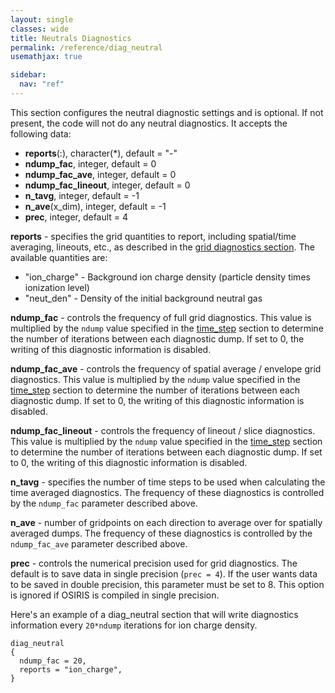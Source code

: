 ```yaml
---
layout: single
classes: wide
title: Neutrals Diagnostics
permalink: /reference/diag_neutral
usemathjax: true

sidebar:
  nav: "ref"
---
```


This section configures the neutral diagnostic settings and is optional.
If not present, the code will not do any neutral diagnostics. It accepts the following data:

- **reports**(:), character(\*), default = "-"
- **ndump_fac**, integer, default = 0
- **ndump_fac_ave**, integer, default = 0
- **ndump_fac_lineout**, integer, default = 0
- **n_tavg**, integer, default = -1
- **n_ave**(x_dim), integer, default = -1
- **prec**, integer, default = 4

**reports** - specifies the grid quantities to report, including
spatial/time averaging, lineouts, etc., as described in the [grid diagnostics section](Grid_Diagnostics.md). The
available quantities are:

- "ion_charge" - Background ion charge density (particle density times
  ionization level)
- "neut_den" - Density of the initial background neutral gas

**ndump_fac** - controls the frequency of full grid diagnostics. This
value is multiplied by the `ndump` value specified in the [time_step](Time_Step.md)
section to determine the number of iterations between each diagnostic
dump. If set to 0, the writing of this diagnostic information is
disabled.

**ndump_fac_ave** - controls the frequency of spatial average / envelope
grid diagnostics. This value is multiplied by the `ndump` value
specified in the [time_step](Time_Step.md) section to determine the number of
iterations between each diagnostic dump. If set to 0, the writing of this
diagnostic information is disabled.

**ndump_fac_lineout** - controls the frequency of lineout / slice
diagnostics. This value is multiplied by the `ndump` value specified in
the [time_step](Time_Step.md) section to determine the number of iterations between
each diagnostic dump. If set to 0, the writing of this diagnostic
information is disabled.

**n_tavg** - specifies the number of time steps to be used when
calculating the time averaged diagnostics. The frequency of these
diagnostics is controlled by the `ndump_fac` parameter described above.

**n_ave** - number of gridpoints on each direction to average over for
spatially averaged dumps. The frequency of these diagnostics is
controlled by the `ndump_fac_ave` parameter described above.

**prec** - controls the numerical precision used for grid diagnostics. The
default is to save data in single precision (`prec = 4`). If the user
wants data to be saved in double precision, this parameter must be set to
8. This option is ignored if OSIRIS is compiled in single precision.

Here's an example of a diag_neutral section that will write diagnostics
information every `20*ndump` iterations for ion charge density.

```text
diag_neutral
{
  ndump_fac = 20,
  reports = "ion_charge",
}
```
